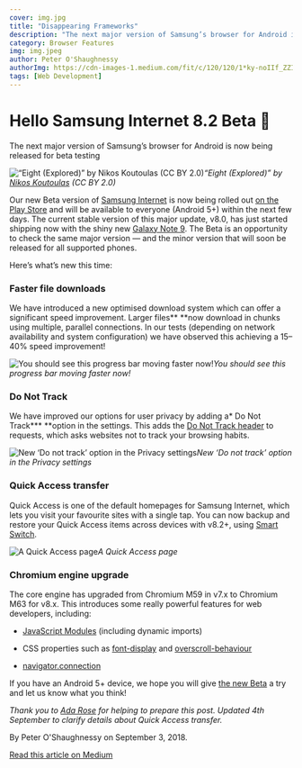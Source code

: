 ```yaml
---
cover: img.jpg
title: "Disappearing Frameworks"
description: "The next major version of Samsung’s browser for Android is now being released for beta testing"
category: Browser Features
img: img.jpeg
author: Peter O'Shaughnessy
authorImg: https://cdn-images-1.medium.com/fit/c/120/120/1*ky-noIIf_ZZIoGDsvfW3AA.jpeg
tags: [Web Development]
---
```

# Hello Samsung Internet 8.2 Beta 👋

The next major version of Samsung’s browser for Android is now being released for beta testing

![“Eight (Explored)” by [Nikos Koutoulas](https://www.flickr.com/photos/nikoskoutoulasphotography/) (CC BY 2.0)](https://cdn-images-1.medium.com/max/2048/1*KICPuU5vEBkLDFsrRYcNBQ.jpeg)*“Eight (Explored)” by [Nikos Koutoulas](https://www.flickr.com/photos/nikoskoutoulasphotography/) (CC BY 2.0)*

Our new Beta version of [Samsung Internet](https://samsunginter.net/about) is now being rolled out [on the Play Store](https://play.google.com/store/apps/details?id=com.sec.android.app.sbrowser.beta) and will be available to everyone (Android 5+) within the next few days. The current stable version of this major update, v8.0, has just started shipping now with the shiny new [Galaxy Note 9](https://www.samsung.com/uk/smartphones/galaxy-note9/buy/). The Beta is an opportunity to check the same major version — and the minor version that will soon be released for all supported phones.

Here’s what’s new this time:

### Faster file downloads

We have introduced a new optimised download system which can offer a significant speed improvement. Larger files** **now download in chunks using multiple, parallel connections. In our tests (depending on network availability and system configuration) we have observed this achieving a 15–40% speed improvement!

![You should see this progress bar moving faster now!](https://cdn-images-1.medium.com/max/2000/1*yg7GKUTJKXPXhXCbJUnXAw.png)*You should see this progress bar moving faster now!*

### Do Not Track

We have improved our options for user privacy by adding a* Do Not Track*** **option in the settings. This adds the [Do Not Track header](https://en.wikipedia.org/wiki/Do_Not_Track) to requests, which asks websites not to track your browsing habits.

![New ‘Do not track’ option in the Privacy settings](https://cdn-images-1.medium.com/max/2000/1*uNB4-FCvxCpK4eTdJhlTsQ.png)*New ‘Do not track’ option in the Privacy settings*

### Quick Access transfer

Quick Access is one of the default homepages for Samsung Internet, which lets you visit your favourite sites with a single tap. You can now backup and restore your Quick Access items across devices with v8.2+, using [Smart Switch](https://www.samsung.com/us/smart-switch/).

![A Quick Access page](https://cdn-images-1.medium.com/max/2000/1*PwgMb1svaVctyQ-tfFqdXA.png)*A Quick Access page*

### Chromium engine upgrade

The core engine has upgraded from Chromium M59 in v7.x to Chromium M63 for v8.x. This introduces some really powerful features for web developers, including:

* [JavaScript Modules](https://developer.mozilla.org/en-US/docs/Web/JavaScript/Reference/Statements/import) (including dynamic imports)

* CSS properties such as [font-display](https://developer.mozilla.org/en-US/docs/Web/CSS/@font-face/font-display) and [overscroll-behaviour](https://developer.mozilla.org/en-US/docs/Web/CSS/overscroll-behavior)

* [navigator.connection](https://developer.mozilla.org/en-US/docs/Web/API/Navigator/connection)

If you have an Android 5+ device, we hope you will give [the new Beta](https://play.google.com/store/apps/details?id=com.sec.android.app.sbrowser.beta) a try and let us know what you think!

*Thank you to [Ada Rose](undefined) for helping to prepare this post. Updated 4th September to clarify details about Quick Access transfer.*

By Peter O'Shaughnessy on September 3, 2018.

[Read this article on Medium](https://medium.com/samsung-internet-dev/hello-samsung-internet-8-2-beta-521e4b215fb3)
